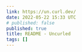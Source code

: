 ```yaml
---
link: https://un.curl.dev/
date: 2022-05-22 15:33 UTC
# published: false
published: true
title: README - Uncurled
tags: []
---
```



